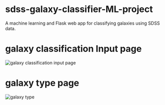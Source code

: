 # sdss-galaxy-classifier-ML-project
A machine learning and  Flask web app for classifying galaxies using SDSS data.


# galaxy classification Input page

![galaxy classification input page](https://github.com/user-attachments/assets/cf9cbbb6-b213-489a-9cc9-f1d5d92b3e36)

# galaxy type page

![galaxy type](https://github.com/user-attachments/assets/5a96a925-3bda-4c8f-8359-875c9e968129)


